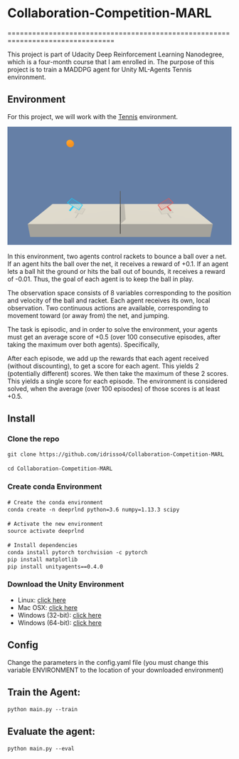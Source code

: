 # Collaboration-Competition-MARL

================================================================================


This project is part of Udacity Deep Reinforcement Learning Nanodegree, which is a four-month course that I am enrolled in.
The purpose of this project is to train a MADDPG agent for Unity ML-Agents Tennis environment.


## Environment

For this project, we will work with the [Tennis](https://github.com/Unity-Technologies/ml-agents/blob/master/docs/Learning-Environment-Examples.md#tennis) environment.


![Environment](tennis.png)

In this environment, two agents control rackets to bounce a ball over a net. If an agent hits the ball over the net, it receives a reward of +0.1. If an agent lets a ball hit the ground or hits the ball out of bounds, it receives a reward of -0.01. Thus, the goal of each agent is to keep the ball in play.

The observation space consists of 8 variables corresponding to the position and velocity of the ball and racket. Each agent receives its own, local observation. Two continuous actions are available, corresponding to movement toward (or away from) the net, and jumping.

The task is episodic, and in order to solve the environment, your agents must get an average score of +0.5 (over 100 consecutive episodes, after taking the maximum over both agents). Specifically,

After each episode, we add up the rewards that each agent received (without discounting), to get a score for each agent. This yields 2 (potentially different) scores. We then take the maximum of these 2 scores.
This yields a single score for each episode.
The environment is considered solved, when the average (over 100 episodes) of those scores is at least +0.5.


## Install


### Clone the repo

```
git clone https://github.com/idrisso4/Collaboration-Competition-MARL

cd Collaboration-Competition-MARL
```

### Create conda Environment

```
# Create the conda environment
conda create -n deeprlnd python=3.6 numpy=1.13.3 scipy

# Activate the new environment
source activate deeprlnd

# Install dependencies
conda install pytorch torchvision -c pytorch
pip install matplotlib
pip install unityagents==0.4.0
```

### Download the Unity Environment

- Linux: [click here](https://s3-us-west-1.amazonaws.com/udacity-drlnd/P3/Tennis/Tennis_Linux.zip)
- Mac OSX: [click here](https://s3-us-west-1.amazonaws.com/udacity-drlnd/P3/Tennis/Tennis.app.zip)
- Windows (32-bit): [click here](https://s3-us-west-1.amazonaws.com/udacity-drlnd/P3/Tennis/Tennis_Windows_x86.zip)
- Windows (64-bit): [click here](https://s3-us-west-1.amazonaws.com/udacity-drlnd/P3/Tennis/Tennis_Windows_x86_64.zip)

## Config

Change the parameters in the config.yaml file
(you must change this variable ENVIRONMENT to the location of your downloaded environment)

## Train the Agent:

```
python main.py --train
```

## Evaluate the agent:

```
python main.py --eval
```

